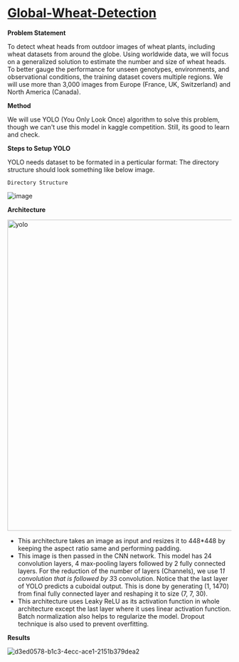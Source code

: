 # [Global-Wheat-Detection](https://www.kaggle.com/competitions/global-wheat-detection/)

**Problem Statement**

To detect wheat heads from outdoor images of wheat plants, including wheat datasets from around the globe. Using worldwide data, we will focus on a generalized solution to estimate the number and size of wheat heads. To better gauge the performance for unseen genotypes, environments, and observational conditions, the training dataset covers multiple regions. We will use more than 3,000 images from Europe (France, UK, Switzerland) and North America (Canada). 

**Method**

We will use YOLO (You Only Look Once) algorithm to solve this problem, though we can't use this model in kaggle competition. Still, its good to learn and check.

**Steps to Setup YOLO**

YOLO needs dataset to be formated in a perticular format: The directory structure should look something like below image.

`Directory Structure`

![image](https://user-images.githubusercontent.com/43055935/173280016-975392ba-7e2e-41ac-94a9-5bfc539ba1cb.png)



**Architecture**

<img width="700" alt="yolo" src="https://user-images.githubusercontent.com/43055935/174430508-b6f573ab-1f69-421e-854d-914b2f2a5cdd.png">

* This architecture takes an image as input and resizes it to 448*448 by keeping the aspect ratio same and performing padding.
* This image is then passed in the CNN network. This model has 24 convolution layers, 4 max-pooling layers followed by 2 fully connected layers. For the reduction of the number of layers (Channels), we use 1*1 convolution that is followed by 3*3 convolution. Notice that the last layer of YOLO predicts a cuboidal output. This is done by generating (1, 1470) from final fully connected layer and reshaping it to size (7, 7, 30). 
* This architecture uses Leaky ReLU as its activation function in whole architecture except the last layer where it uses linear activation function. Batch normalization also helps to regularize the model. Dropout technique is also used to prevent overfitting.


**Results**

![d3ed0578-b1c3-4ecc-ace1-2151b379dea2](https://user-images.githubusercontent.com/43055935/173284100-08557a4d-897d-47de-8a7f-313c5c93513c.jpg)
